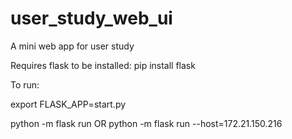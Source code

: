 # user_study_web_ui
A mini web app for user study


Requires flask to be installed:  pip install flask

To run: 

export FLASK_APP=start.py

python -m flask run 
OR
python -m flask run --host=172.21.150.216
